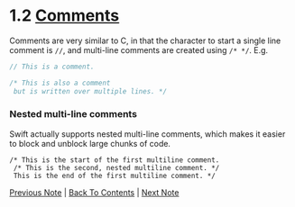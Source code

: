 # 1.2 [Comments](https://developer.apple.com/library/content/documentation/Swift/Conceptual/Swift_Programming_Language/TheBasics.html#//apple_ref/doc/uid/TP40014097-CH5-ID315)

Comments are very similar to C, in that the character to start a single line comment is `//`, and multi-line comments are created using `/* */`. E.g.

```Swift
// This is a comment.

/* This is also a comment
 but is written over multiple lines. */
 ```
 
 ### Nested multi-line comments
 Swift actually supports nested multi-line comments, which makes it easier to block and unblock large chunks of code.

```
/* This is the start of the first multiline comment.
 /* This is the second, nested multiline comment. */
 This is the end of the first multiline comment. */
```
[Previous Note](https://github.com/Firanus/swift-language-guide-notes/1%20-%20The%20Basics/1.1%20-%20Constants%20and%20Variables.md) | [Back To Contents](https://github.com/Firanus/swift-language-guide-notes) |  [Next Note](https://github.com/Firanus/swift-language-guide-notes/1%20-%20The%20Basics/1.3%20-%20Semicolons.md)